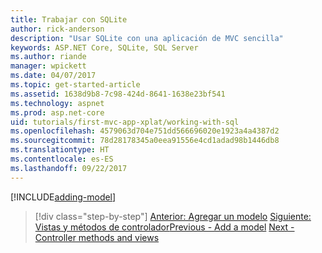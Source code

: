 ```yaml
---
title: Trabajar con SQLite
author: rick-anderson
description: "Usar SQLite con una aplicación de MVC sencilla"
keywords: ASP.NET Core, SQLite, SQL Server
ms.author: riande
manager: wpickett
ms.date: 04/07/2017
ms.topic: get-started-article
ms.assetid: 1638d9b8-7c98-424d-8641-1638e23bf541
ms.technology: aspnet
ms.prod: asp.net-core
uid: tutorials/first-mvc-app-xplat/working-with-sql
ms.openlocfilehash: 4579063d704e751dd566696020e1923a4a4387d2
ms.sourcegitcommit: 78d28178345a0eea91556e4cd1adad98b1446db8
ms.translationtype: HT
ms.contentlocale: es-ES
ms.lasthandoff: 09/22/2017
---
```

[!INCLUDE[adding-model](../../includes/mvc-intro/sql.md)]

>[!div class="step-by-step"]
<span data-ttu-id="71190-104">[Anterior: Agregar un modelo](adding-model.md)
[Siguiente: Vistas y métodos de controlador](controller-methods-views.md)</span><span class="sxs-lookup"><span data-stu-id="71190-104">[Previous - Add a model](adding-model.md)
[Next - Controller methods and views](controller-methods-views.md)</span></span>
